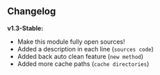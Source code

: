 ## Changelog

**v1.3-Stable:**
- Make this module fully open sources!
- Added a description in each line (`sources code`)
- Added back auto clean feature (`new method`)
- Added more cache paths (`cache directories`)
